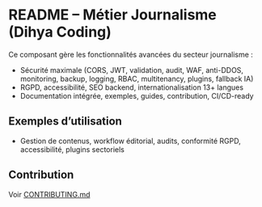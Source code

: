 # README – Métier Journalisme (Dihya Coding)

Ce composant gère les fonctionnalités avancées du secteur journalisme :
- Sécurité maximale (CORS, JWT, validation, audit, WAF, anti-DDOS, monitoring, backup, logging, RBAC, multitenancy, plugins, fallback IA)
- RGPD, accessibilité, SEO backend, internationalisation 13+ langues
- Documentation intégrée, exemples, guides, contribution, CI/CD-ready

## Exemples d’utilisation
- Gestion de contenus, workflow éditorial, audits, conformité RGPD, accessibilité, plugins sectoriels

## Contribution
Voir [CONTRIBUTING.md](../../../../CONTRIBUTING.md)
